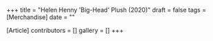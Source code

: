 +++
title = "Helen Henny 'Big-Head' Plush (2020)"
draft = false
tags = [Merchandise]
date = ""

[Article]
contributors = []
gallery = []
+++